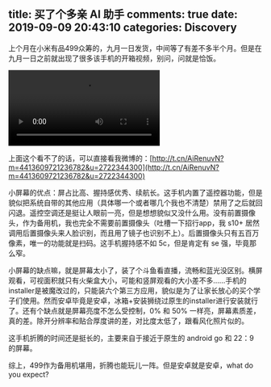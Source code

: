 title: 买了个多亲 AI 助手
comments: true
date: 2019-09-09 20:43:10
categories: Discovery
---
上个月在小米有品499众筹的，九月一日发货，中间等了有差不多半个月。但是在九月一日之前就出现了很多该手机的开箱视频，别问，问就是恰饭。

<video src="/2019/09-09-qin2/open.mp4" controls="controls"></video>

上面这个看不了的话，可以直接看我微博的：[http://t.cn/AiRenuvN?m=4413609721236782&u=2722344300](http://t.cn/AiRenuvN?m=4413609721236782&u=2722344300)

小屏幕的优点：屏占比高、握持感优秀、续航长。这手机内置了遥控器功能，但是貌似把系统自带的其他应用（具体哪一个或者哪几个我也不清楚）禁用了之后就回闪退。遥控空调还是挺让人眼前一亮，但是想想貌似又没什么用。没有前置摄像头，作为备用机，我也完全不需要前置摄像头（吐槽一下招行app，我 s10+ 居然调用后置摄像头来人脸识别，而且用了镜子也识别不上）。后置摄像头只有五百万像素，唯一的功能就是扫码。这手机握持感不如 5c，但是肯定有 se 强，毕竟那么窄。

小屏幕的缺点嘛，就是屏幕太小了，装了个斗鱼看直播，流畅和蓝光没区别。横屏观看，可视面积就只有火柴盒大小，可能和竖屏观看的大小差不多……手机的installer是被魔改过的，只能装六个第三方应用，貌似是为了让家长放心的买个学子们使用。然而安卓毕竟是安卓，冰箱+安装狮绕过原生的installer进行安装就行了。还有个缺点就是屏幕亮度不怎么受控制，0% 和 50% 一样亮，屏幕素质差，真的差。除开分辨率和贴合厚度讲的差，对比度太低了，跟看风化照片似的。

这手机折腾的时间还是挺长的，主要来自于接近于原生的 android go 和 22：9 的屏幕。

综上，499作为备用机堪用，折腾也能玩儿一阵。但是安卓就是安卓，what do you expect?